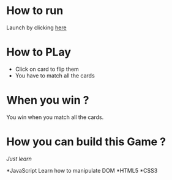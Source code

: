 How to run
============================

Launch by clicking [here](https://ceoatbetrworld.github.io/memorygame/)

How to PLay
============================

* Click on card to flip them
* You have to match all the cards

When you win ?
============================
You win when you match all the cards.

How you can build this Game ?
============================

_Just learn_
 
*JavaScript Learn how to manipulate DOM
*HTML5
*CSS3

